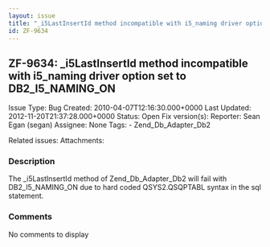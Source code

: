 ```yaml
---
layout: issue
title: "_i5LastInsertId method incompatible with i5_naming driver option set to DB2_I5_NAMING_ON"
id: ZF-9634
---
```


ZF-9634: \_i5LastInsertId method incompatible with i5\_naming driver option set to DB2\_I5\_NAMING\_ON
------------------------------------------------------------------------------------------------------

 Issue Type: Bug Created: 2010-04-07T12:16:30.000+0000 Last Updated: 2012-11-20T21:37:28.000+0000 Status: Open Fix version(s): 
 Reporter:  Sean Egan (segan)  Assignee:  None  Tags: - Zend\_Db\_Adapter\_Db2
 
 Related issues: 
 Attachments: 
### Description

The \_i5LastInsertId method of Zend\_Db\_Adapter\_Db2 will fail with DB2\_I5\_NAMING\_ON due to hard coded QSYS2.QSQPTABL syntax in the sql statement.

 

 

### Comments

No comments to display